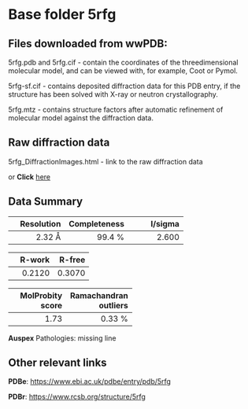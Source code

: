 # Base folder 5rfg

## Files downloaded from wwPDB:

5rfg.pdb and 5rfg.cif - contain the coordinates of the threedimensional molecular model, and can be viewed with, for example, Coot or Pymol.

5rfg-sf.cif - contains deposited diffraction data for this PDB entry, if the structure has been solved with X-ray or neutron crystallography.

5rfg.mtz - contains structure factors after automatic refinement of molecular model against the diffraction data.

## Raw diffraction data

5rfg_DiffractionImages.html - link to the raw diffraction data 

or **Click** [here](https://zenodo.org/record/3731369) 

## Data Summary
|   | Resolution | Completeness| I/sigma |
|---|-------------:|----------------:|--------------:|
|   |2.32 Å|99.4  %|<img width=50/>2.600|

|   | **R-work**| **R-free**   
|---|-------------:|----------------:|           
||0.2120|0.3070|

|   |**MolProbity<br>score**| **Ramachandran<br>outliers** 
|---|-------------:|----------------:|
||1.73|0.33 %|

**Auspex** Pathologies: missing line

 

## Other relevant links 
**PDBe**:  https://www.ebi.ac.uk/pdbe/entry/pdb/5rfg
 
**PDBr**: https://www.rcsb.org/structure/5rfg 


